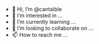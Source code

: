 - 👋 Hi, I’m @cantaible
- 👀 I’m interested in ...
- 🌱 I’m currently learning ...
- 💞️ I’m looking to collaborate on ...
- 📫 How to reach me ...

<!---
cantaible/cantaible is a ✨ special ✨ repository because its `README.md` (this file) appears on your GitHub profile.
You can click the Preview link to take a look at your changes.
--->
